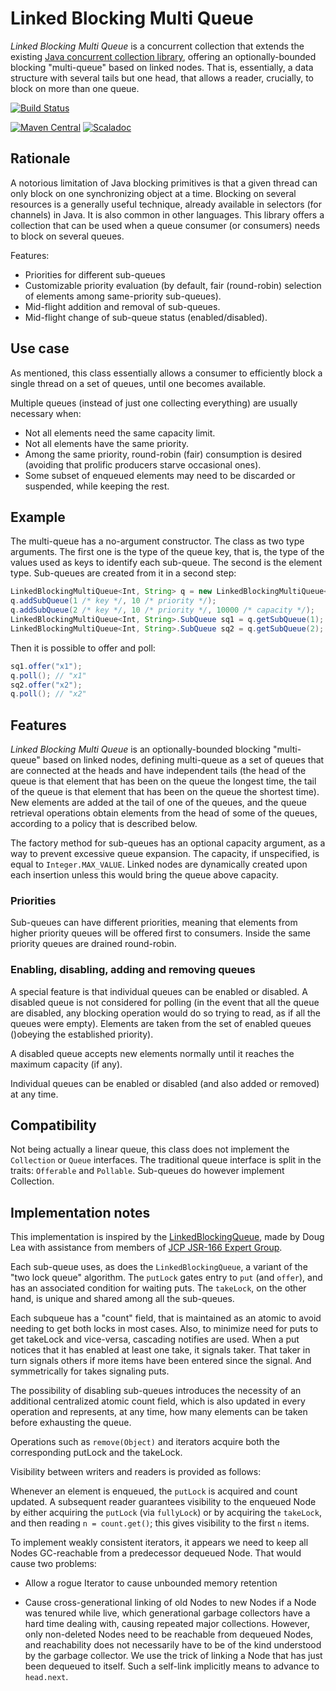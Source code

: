# Linked Blocking Multi Queue

_Linked Blocking Multi Queue_ is a concurrent collection that extends the existing [Java concurrent collection library](https://docs.oracle.com/javase/8/docs/api/java/util/concurrent/package-summary.html), offering an optionally-bounded blocking "multi-queue" based on linked nodes. That is, essentially, a data structure with several tails but one head, that allows a reader, crucially, to block on more than one queue.

[![Build Status](https://travis-ci.org/marianobarrios/linked-blocking-multi-queue.svg?branch=master)](https://travis-ci.org/marianobarrios/linked-blocking-multi-queue)

[![Maven Central](https://maven-badges.herokuapp.com/maven-central/com.github.marianobarrios/linked-blocking-multi-queue/badge.svg)](https://maven-badges.herokuapp.com/maven-central/com.github.marianobarrios/linked-blocking-multi-queue)
[![Scaladoc](http://javadoc-badge.appspot.com/com.github.marianobarrios/linked-blocking-multi-queue.svg?label=javadoc)](http://javadoc-badge.appspot.com/com.github.marianobarrios/linked-blocking-multi-queue)

## Rationale

 A notorious limitation of Java blocking primitives is that a given thread can only block on one synchronizing object at a time. Blocking on several resources is a generally useful technique, already available in selectors (for channels) in Java. It is also common in other languages. This library offers a collection that can be used when a queue consumer (or consumers) needs to block on several queues.

Features:

- Priorities for different sub-queues
- Customizable priority evaluation (by default, fair (round-robin) selection of elements among same-priority sub-queues).
- Mid-flight addition and removal of sub-queues.
- Mid-flight change of sub-queue status (enabled/disabled).

## Use case

As mentioned, this class essentially allows a consumer to efficiently block a single thread on a set of queues, until one becomes available. 

Multiple queues (instead of just one collecting everything) are usually necessary when:

- Not all elements need the same capacity limit.
- Not all elements have the same priority.
- Among the same priority, round-robin (fair) consumption is desired (avoiding that prolific producers starve occasional ones).
- Some subset of enqueued elements may need to be discarded or suspended, while keeping the rest.

## Example

The multi-queue has a no-argument constructor. The class as two type arguments. The first one is the type of the queue key, that is, the type of the values used as keys to identify each sub-queue. The second is the element type. Sub-queues are created from it in a second step:

```java
LinkedBlockingMultiQueue<Int, String> q = new LinkedBlockingMultiQueue<>();
q.addSubQueue(1 /* key */, 10 /* priority */);
q.addSubQueue(2 /* key */, 10 /* priority */, 10000 /* capacity */);
LinkedBlockingMultiQueue<Int, String>.SubQueue sq1 = q.getSubQueue(1);
LinkedBlockingMultiQueue<Int, String>.SubQueue sq2 = q.getSubQueue(2);
```

Then it is possible to offer and poll:

```java
sq1.offer("x1");
q.poll(); // "x1"
sq2.offer("x2");
q.poll(); // "x2"
```

## Features

_Linked Blocking Multi Queue_ is an optionally-bounded blocking "multi-queue" based on linked nodes, defining multi-queue as a set of queues that are connected at the heads and have independent tails (the head of the queue is that element that has been on the queue the longest time, the tail of the queue is that element that has been on the queue the shortest time). New elements are added at the tail of one of the queues, and the queue retrieval operations obtain elements from the head of some of the queues, according to a policy that is described below.

The factory method for sub-queues has an optional capacity argument, as a way to prevent excessive queue expansion. The capacity, if unspecified, is equal to `Integer.MAX_VALUE`. Linked nodes are dynamically created upon each insertion unless this would bring the queue above capacity.

### Priorities

Sub-queues can have different priorities, meaning that elements from higher priority queues will be offered first to consumers. Inside the same priority queues are drained round-robin.

### Enabling, disabling, adding and removing queues

A special feature is that individual queues can be enabled or disabled. A disabled queue is not considered for polling (in the event that all the queue are disabled, any blocking operation would do so trying to read, as if all the queues were empty). Elements are taken from the set of enabled queues ()obeying the established priority).

A disabled queue accepts new elements normally until it reaches the maximum capacity (if any).

Individual queues can be enabled or disabled (and also added or removed) at any time.

## Compatibility

Not being actually a linear queue, this class does not implement the `Collection` or `Queue` interfaces. The traditional queue interface is split in the traits: `Offerable` and `Pollable`. Sub-queues do however implement Collection.

## Implementation notes

This implementation is inspired by the
[LinkedBlockingQueue](https://docs.oracle.com/javase/8/docs/api/java/util/concurrent/LinkedBlockingQueue.html), made by Doug Lea with assistance from members of [JCP JSR-166 Expert Group](https://jcp.org/en/jsr/detail?id=166).
 
Each sub-queue uses, as does the `LinkedBlockingQueue`, a variant of the "two lock queue" algorithm. The `putLock` gates entry to `put` (and `offer`), and has an associated condition for waiting puts. The `takeLock`, on the other hand, is unique and shared among all the sub-queues.

Each subqueue has a "count" field, that is maintained as an atomic to avoid needing to get both locks in most cases. Also, to minimize need for puts to get takeLock and vice-versa, cascading notifies are used. When a put notices that it has enabled at  least one take, it signals taker. That taker in turn signals others if more items have been entered since the signal. And symmetrically for takes signaling puts.

The possibility of disabling sub-queues introduces the necessity of an additional centralized atomic count field, which is also updated in every operation and represents, at any time, how many elements can be taken before exhausting the queue.
     
Operations such as `remove(Object)` and iterators acquire both the corresponding putLock and the takeLock.
     
Visibility between writers and readers is provided as follows:
 
Whenever an element is enqueued, the `putLock` is acquired and count updated. A subsequent reader guarantees visibility to the enqueued Node by either acquiring the `putLock` (via `fullyLock`) or by acquiring the `takeLock`, and then reading 
`n = count.get()`; this gives visibility to the first `n` items.
    
To implement weakly consistent iterators, it appears we need to keep all Nodes GC-reachable from a predecessor dequeued Node. That would cause two problems:

- Allow a rogue Iterator to cause unbounded memory retention
 
- Cause cross-generational linking of old Nodes to new Nodes if a Node was tenured while live, which generational garbage collectors have a hard time dealing with, causing repeated major collections. However, only non-deleted Nodes need to be reachable from dequeued Nodes, and reachability does not necessarily have to be of the kind understood by the garbage collector. We use the trick of linking a Node that has just been dequeued to itself. Such a self-link implicitly means to advance to 
`head.next`.
